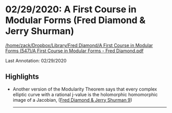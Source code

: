 # 02/29/2020: A First Course in Modular Forms (Fred Diamond & Jerry Shurman)

<a href='file:////home/zack/Dropbox/Library/Fred Diamond/A First Course in Modular Forms (547)/A First Course in Modular Forms - Fred Diamond.pdf' target='_blank'>/home/zack/Dropbox/Library/Fred Diamond/A First Course in Modular Forms (547)/A First Course in Modular Forms - Fred Diamond.pdf</a>

Last Annotation: 02/29/2020

## Highlights

- Another version of the Modularity Theorem says that every complex elliptic curve with a rational j-value is the holomorphic homomorphic image of a Jacobian, (<a href="file:////home/zack/Dropbox/Library/Fred Diamond/A First Course in Modular Forms (547)/A First Course in Modular Forms - Fred Diamond.pdf#page=9" target="_blank">Fred Diamond & Jerry Shurman 9</a>)<hr>

